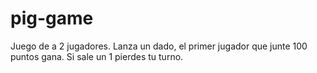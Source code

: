 # pig-game
Juego de a 2 jugadores. Lanza un dado, el primer jugador que junte 100 puntos gana. Si sale un 1 pierdes tu turno.
